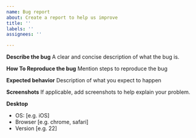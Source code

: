 ```yaml
---
name: Bug report
about: Create a report to help us improve
title: ''
labels: ''
assignees: ''

---
```


**Describe the bug**
A clear and concise description of what the bug is.

**How To Reproduce the bug**
Mention steps to reproduce the bug

**Expected behavior**
Description of what you expect to happen

**Screenshots**
If applicable, add screenshots to help explain your problem.

**Desktop**
 - OS: [e.g. iOS]
 - Browser [e.g. chrome, safari]
 - Version [e.g. 22]
